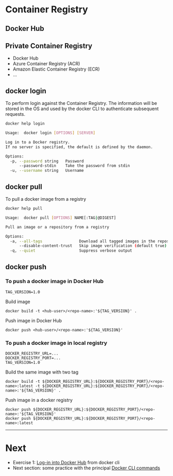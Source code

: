 # Container Registry

<!-- TODO: What is a Container Registry -->

## Docker Hub

## Private Container Registry

- Docker Hub
- Azure Container Registry (ACR)
- Amazon Elastic Container Registry (ECR)
- ...


## docker login

To perform login against the Container Registry.
The information will be stored in the OS and used by the docker CLI to authenticate subsequent requests.

```bash
docker help login

Usage:	docker login [OPTIONS] [SERVER]

Log in to a Docker registry.
If no server is specified, the default is defined by the daemon.

Options:
  -p, --password string   Password
      --password-stdin    Take the password from stdin
  -u, --username string   Username
```


## docker pull

To pull a docker image from a registry

```bash 
docker help pull

Usage:	docker pull [OPTIONS] NAME[:TAG|@DIGEST]

Pull an image or a repository from a registry

Options:
  -a, --all-tags                Download all tagged images in the repository
      --disable-content-trust   Skip image verification (default true)
  -q, --quiet                   Suppress verbose output
```

## docker push
### To push a docker image in Docker Hub

```
TAG_VERSION=1.0
```
Build image
```
docker build -t <hub-user>/<repo-name>:'${TAG_VERSION}' .
```

Push image in Docker Hub
```
docker push <hub-user>/<repo-name>:'${TAG_VERSION}'
```


### To push a docker image in local registry

```
DOCKER_REGISTRY_URL=...
DOCKER_REGISTRY_PORT=...
TAG_VERSION=1.0
```
Build the same image with two tag
```
docker build -t ${DOCKER_REGISTRY_URL}:${DOCKER_REGISTRY_PORT}/<repo-name>:latest -t ${DOCKER_REGISTRY_URL}:${DOCKER_REGISTRY_PORT}/<repo-name>:'${TAG_VERSION}' .
```

Push image in a docker registry
```
docker push ${DOCKER_REGISTRY_URL}:${DOCKER_REGISTRY_PORT}/<repo-name>:'${TAG_VERSION}'
docker push ${DOCKER_REGISTRY_URL}:${DOCKER_REGISTRY_PORT}/<repo-name>:latest
```


---

# Next 

- Exercise 1: [Log-in into Docker Hub](Ex-01.md) from docker cli 
- Next section: some practice with the principal [Docker CLI commands](../02-RunContainerRun)
